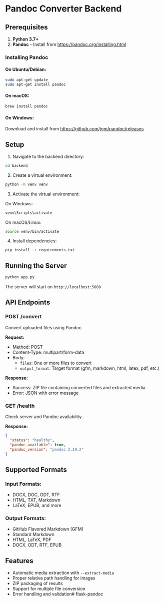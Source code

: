 # Pandoc Converter Backend

## Prerequisites

1. **Python 3.7+**
2. **Pandoc** - Install from https://pandoc.org/installing.html

### Installing Pandoc

#### On Ubuntu/Debian:
```bash
sudo apt-get update
sudo apt-get install pandoc
```

#### On macOS:
```bash
brew install pandoc
```

#### On Windows:
Download and install from https://github.com/jgm/pandoc/releases

## Setup

1. Navigate to the backend directory:
```bash
cd backend
```

2. Create a virtual environment:
```bash
python -m venv venv
```

3. Activate the virtual environment:

On Windows:
```bash
venv\Scripts\activate
```

On macOS/Linux:
```bash
source venv/bin/activate
```

4. Install dependencies:
```bash
pip install -r requirements.txt
```

## Running the Server

```bash
python app.py
```

The server will start on `http://localhost:5000`

## API Endpoints

### POST /convert
Convert uploaded files using Pandoc.

**Request:**
- Method: POST
- Content-Type: multipart/form-data
- Body:
  - `files`: One or more files to convert
  - `output_format`: Target format (gfm, markdown, html, latex, pdf, etc.)

**Response:**
- Success: ZIP file containing converted files and extracted media
- Error: JSON with error message

### GET /health
Check server and Pandoc availability.

**Response:**
```json
{
  "status": "healthy",
  "pandoc_available": true,
  "pandoc_version": "pandoc 2.19.2"
}
```

## Supported Formats

### Input Formats:
- DOCX, DOC, ODT, RTF
- HTML, TXT, Markdown
- LaTeX, EPUB, and more

### Output Formats:
- GitHub Flavored Markdown (GFM)
- Standard Markdown
- HTML, LaTeX, PDF
- DOCX, ODT, RTF, EPUB

## Features

- Automatic media extraction with `--extract-media`
- Proper relative path handling for images
- ZIP packaging of results
- Support for multiple file conversion
- Error handling and validation#   f l a s k - p a n d o c  
 